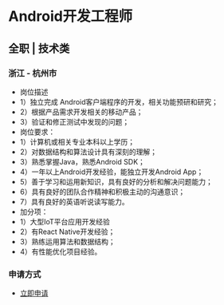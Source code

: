 
# Android开发工程师
## 全职  |  技术类
### 浙江 - 杭州市

- 岗位描述
- 1）独立完成&nbsp;Android客户端程序的开发，相关功能预研和研究；
- 2）根据产品需求开发相关的移动产品；
- 3）验证和修正测试中发现的问题；
- 岗位要求：
- 1）计算机或相关专业本科以上学历；
- 2）对数据结构和算法设计具有深刻的理解；
- 3）熟悉掌握Java，熟悉Android&nbsp;SDK；
- 4）一年以上Android开发经验，能独立开发Android&nbsp;App；
- 5）善于学习和运用新知识，具有良好的分析和解决问题能力；
- 6）具有良好的团队合作精神和积极主动的沟通意识；
- 7）具有良好的英语听说读写能力。
- 加分项：
- 1）大型IoT平台应用开发经验
- 2）有React&nbsp;Native开发经验；
- 3）熟练运用算法和数据结构；
- 4）有性能优化项目经验。
### 申请方式
- <a href="mailto:hr@tuya.com" title=yourName-Android开发工程师>立即申请</a>